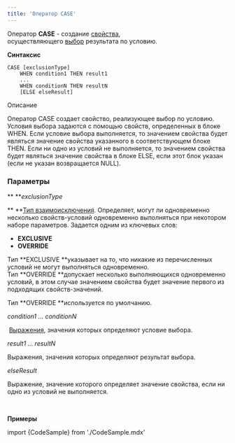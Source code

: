 ```yaml
---
title: 'Оператор CASE'
---
```


Оператор **CASE** - создание [свойства](Свойства.md), осуществляющего [выбор](Выбор_CASE_IF_MULTI_OVERRIDE_EXCLUSIVE.md) результата по условию.

**Синтаксис** 

    CASE [exclusionType]
        WHEN condition1 THEN result1
        ...
        WHEN conditionN THEN resultN
        [ELSE elseResult]

Описание

Оператор CASE создает свойство, реализующее выбор по условию. Условия выбора задаются с помощью свойств, определенных в блоке WHEN. Если условие выбора выполняется, то значением свойства будет являться значение свойства указанного в соответствующем блоке THEN. Если ни одно из условий не выполняется, то значением свойства будет являться значение свойства в блоке ELSE, если этот блок указан (если не указан возвращается NULL).

### Параметры

** ***exclusionType*

** **[Тип взаимоисключения](Выбор_CASE_IF_MULTI_OVERRIDE_EXCLUSIVE.md#Выбор(CASE,IF,MULTI,OVERRIDE,EXCLUSIVE-broken)-exclusive). Определяет, могут ли одновременно несколько свойств-условий одновременно выполняться при некотором наборе параметров. Задается одним из ключевых слов:

-   **EXCLUSIVE**
-   **OVERRIDE**

Тип **EXCLUSIVE **указывает на то, что никакие из перечисленных условий не могут выполняться одновременно. Тип **OVERRIDE **допускает несколько выполняющихся одновременно условий, в этом случае значением свойства будет значение первого из подходящих свойств-значений. 

Тип **OVERRIDE **используется по умолчанию.

*condition1 ... conditionN*

 [Выражения](Выражения.md), значения которых определяют условие выбора. 

*result1 ... resultN*

Выражения, значения которых определяют результат выбора.

*elseResult*

Выражение, значение которого определяет значение свойства, если ни одно из условий не выполняется.

 

**Примеры** 

import {CodeSample} from './CodeSample.mdx'

<CodeSample url="https://documentation.lsfusion.org/sample?file=OperatorPropertySample&block=case"/>
